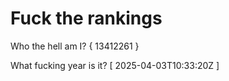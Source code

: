 # Fuck the rankings

Who the hell am I?
{ 13412261 }

What fucking year is it?
[ 2025-04-03T10:33:20Z ]
